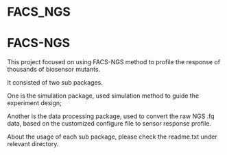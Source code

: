 # FACS_NGS
# FACS-NGS

This project focused on using FACS-NGS method to profile the response of thousands of biosensor mutants.

It consisted of two sub packages. 

One is the simulation package, used simulation method to guide the experiment design;

Another is the data processing package, used to convert the raw NGS .fq data, based on the customized configure file to sensor response profile.

About the usage of each sub package, please check the readme.txt under relevant directory.
